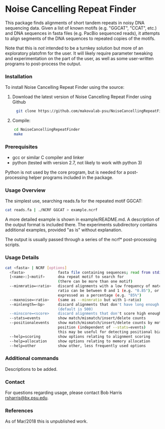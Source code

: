 # Noise Cancelling Repeat Finder

This package finds alignments of short tandem repeats in noisy DNA sequencing
data.  Given a list of known motifs (e.g. "GGCAT", "CCAT", etc.) and DNA
sequences in fasta files (e.g. PacBio sequenced reads), it attempts to align
segments of the DNA sequences to repeated copies of the motifs.

Note that this is *not* intended to be a turnkey solution but more of an
exploratory platofrm for the user. It will likely require parameter tweaking
and experimentation on the part of the user, as well as some user-written
programs to post-process the output.

### Installation

To install Noise Cancelling Repeat Finder using the source:  
1. Download the latest version of Noise Cancelling Repeat Finder using Github  
```bash  
     git clone https://github.com/makovalab-psu/NoiseCancellingRepeatFinder.git  
```  
2. Compile:  
```bash  
    cd NoiseCancellingRepeatFinder  
    make  
```

### Prerequisites

* gcc or similar C compiler and linker
* python (tested with version 2.7, not likely to work with python 3)

Python is not used by the core program, but is needed for a post-processing
helper programs included in the package.

### Usage Overview

The simplest use, searching reads.fa for the repeated motif GGCAT:

```bash 
cat reads.fa | ./NCRF GGCAT > example.ncrf
```

A more detailed example is shown in example/README.md.  A description of the
output format is included there.  The experiments subdirectory contains
additional examples, provided "as is" without explanation.

The output is usually passed through a series of the ncrf* post-processing
scripts.


### Usage Details

```bash  
cat <fasta> | NCRF [options]
  <fasta>               fasta file containing sequences; read from stdin
  [<name>:]<motif>      dna repeat motif to search for
                        (there can be more than one motif)
  --minmratio=<ratio>   discard alignments with a low frequency of matches;
                        ratio can be between 0 and 1 (e.g. "0.85"), or can be
                        expressed as a percentage (e.g. "85%")
  --maxnoise=<ratio>    (same as --minmratio but with 1-ratio)
  --minlength=<bp>      discard alignments that don't have long enough repeat
                        (default is 500)
  --minscore=<score>    discard alignments that don't score high enough
  --stats=events        show match/mismatch/insert/delete counts
  --positionalevents    show match/mismatch/insert/delete counts by motif
                        position (independent of --stats=events)
                        this may be useful for detecting positional bias
  --help=scoring        show options relating to alignment scoring
  --help=allocation     show options relating to memory allocation
  --help=other          show other, less frequently used options
```

### Additional commands 

Descriptions to be added.

### Contact
For questions regarding usage, please contact Bob Harris <rsharris@bx.psu.edu>. 

### References
As of Mar/2018 this is unpublished work.
